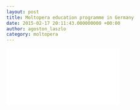 ```yaml
---
layout: post
title: Moltopera education programme in Germany
date: 2015-02-17 20:11:43.000000000 +00:00
author: agoston_laszlo
category: moltopera
---
```


<iframe src="//www.youtube.com/embed/qyXGO3gvgh0" frameborder="0" allowfullscreen="allowfullscreen"></iframe>

